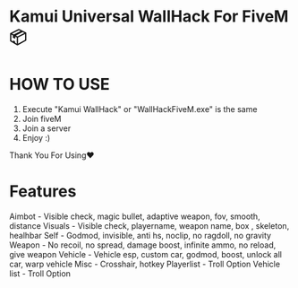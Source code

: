 # Kamui Universal WallHack For FiveM 📦

# HOW TO USE

1. Execute "Kamui WallHack" or "WallHackFiveM.exe" is the same
2. Join fiveM
3. Join a server
4. Enjoy :)

Thank You For Using❤️

# Features
Aimbot - Visible check, magic bullet, adaptive weapon, fov, smooth, distance
Visuals - Visible check, playername, weapon name, box , skeleton, healhbar
Self - Godmod, invisible, anti hs, noclip, no ragdoll, no gravity
Weapon - No recoil, no spread, damage boost, infinite ammo, no reload, give weapon
Vehicle - Vehicle esp, custom car, godmod, boost, unlock all car, warp vehicle
Misc - Crosshair, hotkey
Playerlist - Troll Option 
Vehicle list - Troll Option 
